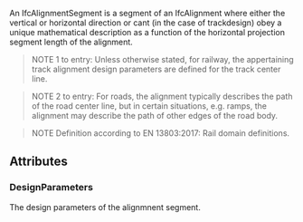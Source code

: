 An IfcAlignmentSegment is a segment of an IfcAlignment where either the vertical or horizontal direction or cant (in the case of trackdesign) obey a unique mathematical description as a function of the horizontal projection segment length of the alignment.

<!-- end of short definition -->


> NOTE 1 to entry: Unless otherwise stated, for railway, the appertaining track alignment design parameters are defined for the track center line.

> NOTE 2 to entry: For roads, the alignment typically describes the path of the road center line, but in certain situations, e.g. ramps, the alignment may describe the path of other edges of the road body.

> NOTE Definition according to EN 13803:2017: Rail domain definitions.

## Attributes

### DesignParameters
The design parameters of the alignmnent segment.
